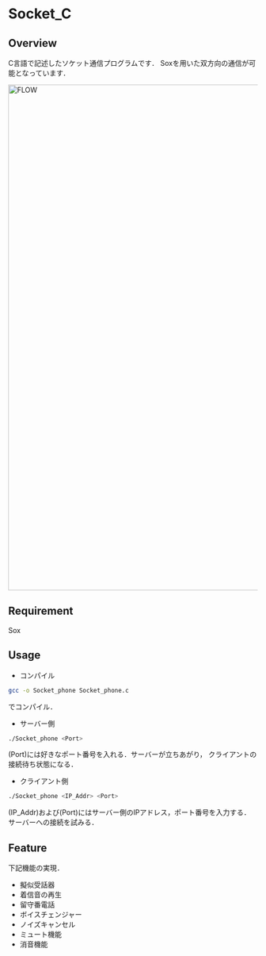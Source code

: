 # Socket_C

## Overview
C言語で記述したソケット通信プログラムです．
Soxを用いた双方向の通信が可能となっています．

<img width="1020" alt="FLOW" src="https://github.com/Haruk1y/Socket_C/assets/147027077/d96d4aac-1714-4d70-ae53-a4b15ccd2a3f">

## Requirement
Sox

## Usage
- コンパイル
```sh
gcc -o Socket_phone Socket_phone.c
```
でコンパイル．

- サーバー側
```sh
./Socket_phone <Port>
```
(Port)には好きなポート番号を入れる．サーバーが立ちあがり，
クライアントの接続待ち状態になる．

- クライアント側
```sh
./Socket_phone <IP_Addr> <Port>
```
(IP_Addr)および(Port)にはサーバー側のIPアドレス，ポート番号を入力する．
サーバーへの接続を試みる．

## Feature
下記機能の実現．
- 擬似受話器
- 着信音の再生
- 留守番電話
- ボイスチェンジャー
- ノイズキャンセル
- ミュート機能
- 消音機能
